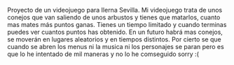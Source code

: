 Proyecto de un videojuego para Ilerna Sevilla.
Mi videojuego trata de unos conejos que van saliendo de unos arbustos y tienes que matarlos, cuanto mas mates más puntos ganas. Tienes un tiempo limitado y cuando terminas puedes ver cuantos puntos has obtenido.
En un futuro habrá mas conejos, se moverán en lugares aleatorios y en tiempos distintos.
Por cierto se que cuando se abren los menus ni la musica ni los personajes se paran pero es que lo he intentado de mil maneras y no lo he comseguido sorry :(
